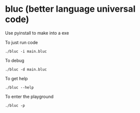 # bluc (better language universal code)

Use pyinstall to make into a exe

To just run code

`./bluc -i main.bluc`

To debug

`./bluc -d main.bluc`

To get help

`./bluc --help`

To enter the playground

`./bluc -p`

